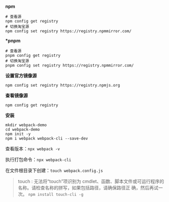 **npm**

```shell
# 查看源
npm config get registry
# 切换淘宝源
npm config set registry https://registry.npmmirror.com/
```

**\*pnpm**

```shell
# 查看源
pnpm config get registry
# 切换淘宝源
pnpm config set registry https://registry.npmmirror.com/
```

**设置官方镜像源**

```shell
npm config set registry https://registry.npmjs.org
```

**查看镜像源**

```shell
npm config get registry
```

**安装**

```shell
mkdir webpack-demo
cd webpack-demo
npm init -y
npm i webpack webpack-cli --save-dev
```

查看版本：`npx webpack -v`

执行打包命令：`npx webpack-cli`

在文件根目录下创建：`touch webpack.config.js`

> touch : 无法将“touch”项识别为 cmdlet、函数、脚本文件或可运行程序的名称。请检查名称的拼写，如果包括路径，请确保路径正 确，然后再试一次。
> `npm install touch-cli -g`
